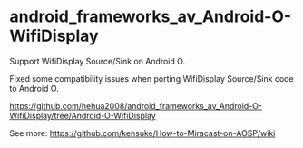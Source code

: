 # android_frameworks_av_Android-O-WifiDisplay
Support WifiDisplay Source/Sink on Android O.

Fixed some compatibility issues when porting WifiDisplay Source/Sink code to Android O.

https://github.com/hehua2008/android_frameworks_av_Android-O-WifiDisplay/tree/Android-O-WifiDisplay

See more: https://github.com/kensuke/How-to-Miracast-on-AOSP/wiki
